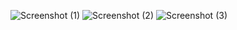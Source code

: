 
![Screenshot (1)](https://github.com/rhit-caos1/ME433_AM/assets/80802375/5cc8a2c2-87fa-4b8d-b209-fde6ecbf623d)
![Screenshot (2)](https://github.com/rhit-caos1/ME433_AM/assets/80802375/5d766179-1f45-473a-ab43-46a04a73cd17)
![Screenshot (3)](https://github.com/rhit-caos1/ME433_AM/assets/80802375/f246604a-5c05-4f82-ab1b-e1015248370b)
